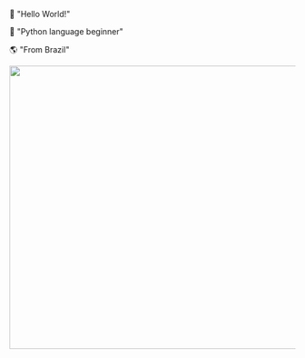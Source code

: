 
:cherries: "Hello World!"

:cherries: "Python language beginner"

:earth_americas:  "From Brazil"



<img width= "800px" height= "500px" img src="https://64.media.tumblr.com/tumblr_lzihsbHRAc1qgwqw9o1_500.gif"/>
